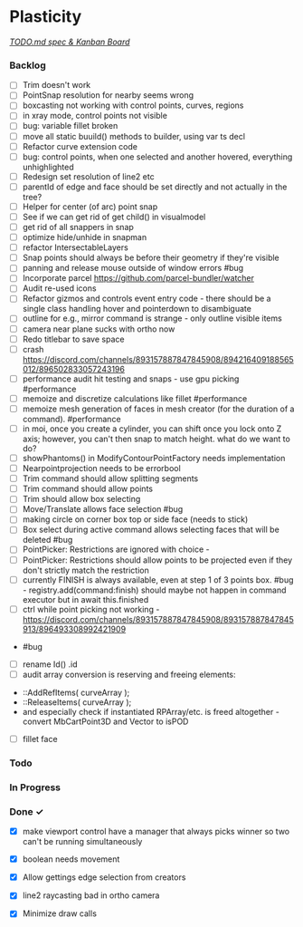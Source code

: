 # Plasticity

<em>[TODO.md spec & Kanban Board](https://bit.ly/3fCwKfM)</em>

### Backlog

- [ ] Trim doesn't work  
- [ ] PointSnap resolution for nearby seems wrong  
- [ ] boxcasting not working with control points, curves, regions  
- [ ] in xray mode, control points not visible  
- [ ] bug: variable fillet broken  
- [ ] move all static buuild() methods to builder, using var ts decl  
- [ ] Refactor curve extension code  
- [ ] bug: control points, when one selected and another hovered, everything unhighlighted  
- [ ] Redesign set resolution of line2 etc  
- [ ] parentId of edge and face should be set directly and not actually in the tree?  
- [ ] Helper for center (of arc) point snap  
- [ ] See if we can get rid of get child() in visualmodel  
- [ ] get rid of all snappers in snap  
- [ ] optimize hide/unhide in snapman  
- [ ] refactor IntersectableLayers  
- [ ] Snap points should always be before their geometry if they're visible  
- [ ] panning and release mouse outside of window errors #bug  
- [ ] Incorporate parcel https://github.com/parcel-bundler/watcher  
- [ ] Audit re-used icons  
- [ ] Refactor gizmos and controls event entry code - there should be a single class handling hover and pointerdown to disambiguate  
- [ ] outline for e.g., mirror command is strange - only outline visible items  
- [ ] camera near plane sucks with ortho now  
- [ ] Redo titlebar to save space  
- [ ] crash https://discord.com/channels/893157887847845908/894216409188565012/896502833057243196  
- [ ] performance audit hit testing and snaps - use gpu picking #performance  
- [ ] memoize and discretize calculations like fillet #performance  
- [ ] memoize mesh generation of faces in mesh creator (for the duration of a command). #performance  
- [ ] in moi, once you create a cylinder, you can shift once you lock onto Z axis; however, you can't then snap to match height. what do we want to do?  
- [ ] showPhantoms() in ModifyContourPointFactory needs implementation  
- [ ] Nearpointprojection needs to be errorbool  
- [ ] Trim command should allow splitting segments  
- [ ] Trim command should allow points  
- [ ] Trim should allow box selecting  
- [ ] Move/Translate allows face selection #bug  
- [ ] making circle on corner box top or side face (needs to stick)  
- [ ] Box select during active command allows selecting faces that will be deleted #bug  
- [ ] PointPicker: Restrictions are ignored with choice -  
- [ ] PointPicker: Restrictions should allow points to be projected even if they don't strictly match the restriction  
- [ ] currently FINISH is always available, even at step 1 of 3 points box. #bug - registry.add(command:finish) should maybe not happen in command executor but in await this.finished  
- [ ] ctrl while point picking not working - https://discord.com/channels/893157887847845908/893157887847845913/896493308992421909  
- #bug  
- [ ] rename Id() .id  
- [ ] audit array conversion is reserving and freeing elements:  
- ::AddRefItems( curveArray );  
- ::ReleaseItems( curveArray );  
- and especially check if instantiated RPArray/etc. is freed altogether - convert MbCartPoint3D and Vector to isPOD  
- [ ] fillet face  

### Todo


### In Progress


### Done ✓

- [x] make viewport control have a manager that always picks winner so two can't be running simultaneously  
- [x] boolean needs movement  
- [x] Allow gettings edge selection from creators  
- [x] line2 raycasting bad in ortho camera  
- [x] Minimize draw calls  

